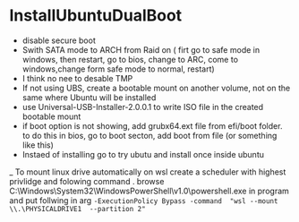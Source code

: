 # InstallUbuntuDualBoot

- disable secure boot
- Swith SATA mode to ARCH from Raid on ( firt go to safe mode in windows, then restart, go to bios, change to ARC, come to windows,change form safe mode to normal, restart)
- I think no nee to desable TMP
- If not using UBS, create a bootable mount on another volume, not on the same where Ubuntu will be installed
- use Universal-USB-Installer-2.0.0.1 to write ISO file in the created bootable mount
- if boot option is not showing, add grubx64.ext file from efi/boot folder. to do this in bios, go to boot secton, add boot from file (or something like this)
- Instaed of installing go to try ubutu and install once inside ubuntu


_ To mount linux drive automatically on wsl create a scheduler with highest privlidge and folowing command  . browse C:\Windows\System32\WindowsPowerShell\v1.0\powershell.exe in program and put follwing in arg
 `-ExecutionPolicy Bypass -command  "wsl --mount \\.\PHYSICALDRIVE1  --partition 2"` 
